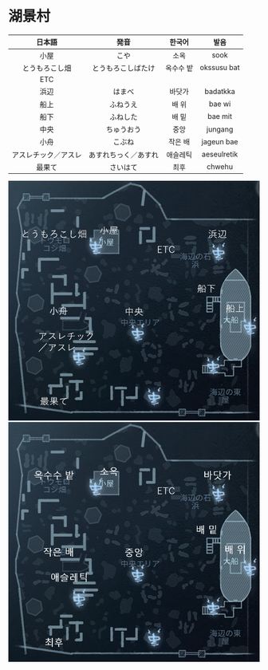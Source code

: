 # 湖景村

|日本語|発音|한국어|발음|
|:-:|:-:|:-:|:-:|
|小屋|こや|소옥|sook|
|とうもろこし畑|とうもろこしばたけ|옥수수 밭|okssusu bat|
|ETC||||
|浜辺|はまべ|바닷가|badatkka|
|船上|ふねうえ|배 위|bae wi|
|船下|ふねした|배 밑|bae mit|
|中央|ちゅうおう|중앙|jungang|
|小舟|こぶね|작은 배|jageun bae|
|アスレチック／アスレ|あすれちっく／あすれ|애슬레틱|aeseulretik|
|最果て|さいはて|최후|chwehu|

![湖景村(日本語)](./map_images/lakeside_village_ja.png)
![湖景村(韓国語)](./map_images/lakeside_village_ko.png)